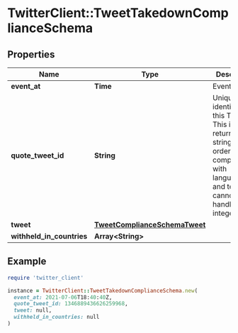 # TwitterClient::TweetTakedownComplianceSchema

## Properties

| Name | Type | Description | Notes |
| ---- | ---- | ----------- | ----- |
| **event_at** | **Time** | Event time. |  |
| **quote_tweet_id** | **String** | Unique identifier of this Tweet. This is returned as a string in order to avoid complications with languages and tools that cannot handle large integers. | [optional] |
| **tweet** | [**TweetComplianceSchemaTweet**](TweetComplianceSchemaTweet.md) |  |  |
| **withheld_in_countries** | **Array&lt;String&gt;** |  |  |

## Example

```ruby
require 'twitter_client'

instance = TwitterClient::TweetTakedownComplianceSchema.new(
  event_at: 2021-07-06T18:40:40Z,
  quote_tweet_id: 1346889436626259968,
  tweet: null,
  withheld_in_countries: null
)
```


